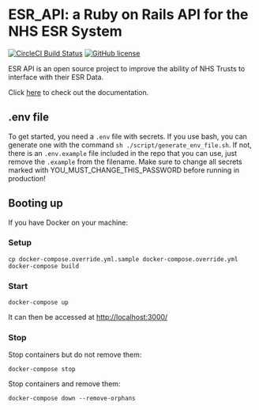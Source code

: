 # ESR_API: a Ruby on Rails API for the NHS ESR System

[![CircleCI Build Status](https://circleci.com/gh/sardjv/esr_api.svg?style=shield)](https://circleci.com/gh/sardjv/esr_api)
[![GitHub license](https://img.shields.io/badge/license-MIT-blue.svg)](https://github.com/sardjv/esr_api/blob/master/LICENSE)

ESR API is an open source project to improve the ability of NHS Trusts to interface with their ESR Data.

Click [here](https://sardjv.github.io/esr_api_docs/) to check out the documentation.

## .env file

To get started, you need a `.env` file with secrets. If you use bash, you can generate one with the command `sh ./script/generate_env_file.sh`. If not, there is an `.env.example` file included in the repo that you can use, just remove the `.example` from the filename. Make sure to change all secrets marked with YOU_MUST_CHANGE_THIS_PASSWORD before running in production!

## Booting up

If you have Docker on your machine:

### Setup

```
cp docker-compose.override.yml.sample docker-compose.override.yml
docker-compose build
```

### Start
```
docker-compose up
```

It can then be accessed at [http://localhost:3000/](http://localhost:3000/)

### Stop

Stop containers but do not remove them:

```
docker-compose stop
```

Stop containers and remove them:

```
docker-compose down --remove-orphans
```
